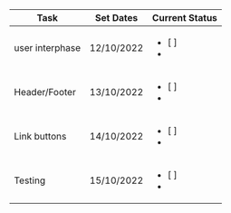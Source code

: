 | Task           | Set Dates     | Current Status        |      
|----------------|---------------|-----------------------|
| user interphase| 12/10/2022    | <ul><li>[ ] </li><li> | 
| Header/Footer  | 13/10/2022    | <ul><li>[ ] </li><li> | 
| Link buttons   | 14/10/2022    | <ul><li>[ ] </li><li> |
| Testing        | 15/10/2022    | <ul><li>[ ] </li><li> |
